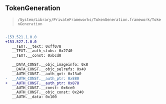 ## TokenGeneration

> `/System/Library/PrivateFrameworks/TokenGeneration.framework/TokenGeneration`

```diff

-153.521.1.0.0
+153.527.1.0.0
   __TEXT.__text: 0xff078
   __TEXT.__auth_stubs: 0x2740
   __TEXT.__const: 0xbcd0

   __DATA_CONST.__objc_imageinfo: 0x8
   __DATA_CONST.__objc_selrefs: 0x40
   __AUTH_CONST.__auth_got: 0x13a0
-  __AUTH_CONST.__auth_ptr: 0x880
+  __AUTH_CONST.__auth_ptr: 0x878
   __AUTH_CONST.__const: 0x6ce0
   __AUTH_CONST.__objc_const: 0x240
   __AUTH.__data: 0x100

```
